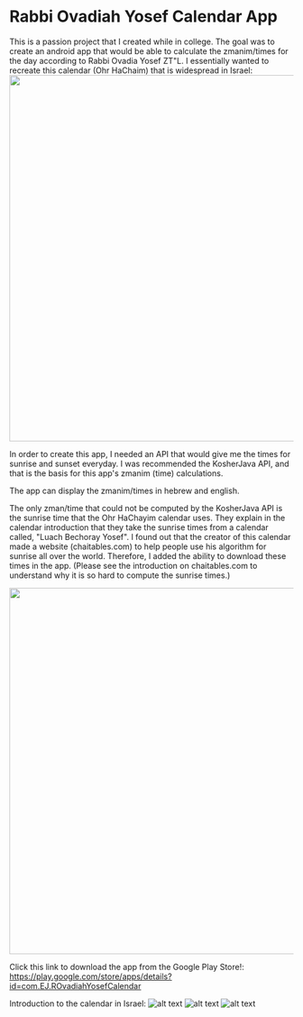 # Rabbi Ovadiah Yosef Calendar App
This is a passion project that I created while in college.
The goal was to create an android app that would be able to calculate the zmanim/times for the day according to Rabbi Ovadia Yosef ZT"L.
I essentially wanted to recreate this calendar (Ohr HaChaim) that is widespread in Israel:
<img src="https://i.imgur.com/QqGAtTB.jpg" height="650">

In order to create this app, I needed an API that would give me the times for sunrise and sunset everyday. I was recommended the KosherJava API, and that is the basis for this app's zmanim (time) calculations.

The app can display the zmanim/times in hebrew and english.

The only zman/time that could not be computed by the KosherJava API is the sunrise time that the Ohr HaChayim calendar uses. They explain in the calendar introduction that they take the sunrise times from a calendar called, "Luach Bechoray Yosef". I found out that the creator of this calendar made a website (chaitables.com) to help people use his algorithm for sunrise all over the world. Therefore, I added the ability to download these times in the app. (Please see the introduction on chaitables.com to understand why it is so hard to compute the sunrise times.)

<img src="https://play-lh.googleusercontent.com/46VfUTuZLlA_ogFYMP0oLUbtgQtsj-D3lHNDnS5LvqVwwgXr4Qh0p8d0ZiJg-z69IEY=w720-h310-rw" height="650">

Click this link to download the app from the Google Play Store!: https://play.google.com/store/apps/details?id=com.EJ.ROvadiahYosefCalendar

Introduction to the calendar in Israel:
![alt text](https://i.imgur.com/udfwy3R.jpg)
![alt text](https://i.imgur.com/ureV4p4.jpg)
![alt text](https://i.imgur.com/HXEzXvr.jpg)
